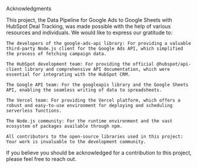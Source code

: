 Acknowledgments

This project, the Data Pipeline for Google Ads to Google Sheets with HubSpot Deal Tracking, was made possible with the help of various resources and individuals. We would like to express our gratitude to:

    The developers of the google-ads-api library: For providing a valuable third-party Node.js client for the Google Ads API, which simplified the process of fetching campaign data.

    The HubSpot development team: For providing the official @hubspot/api-client library and comprehensive API documentation, which were essential for integrating with the HubSpot CRM.

    The Google API team: For the googleapis library and the Google Sheets API, enabling the seamless writing of data to spreadsheets.

    The Vercel team: For providing the Vercel platform, which offers a robust and easy-to-use environment for deploying and scheduling serverless functions.

    The Node.js community: For the runtime environment and the vast ecosystem of packages available through npm.

    All contributors to the open-source libraries used in this project: Your work is invaluable to the development community.

If you believe you should be acknowledged for a contribution to this project, please feel free to reach out.
